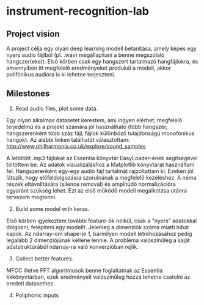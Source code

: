 # instrument-recognition-lab

## Project vision

A project célja egy olyan deep learning modell betanítása, amely képes egy nyers audio fájlból (pl. .wav) megállapítani a benne megszólaló hangszer(eke)t. Első körben csak egy hangszert tartalmazó hangfájlokra, és amennyiben itt megfelelő eredményeket produkál a modell, akkor polifónikus audióra is ki lehetne terjeszteni.


## Milestones

1. Read audio files, plot some data.

Egy olyan alkalmas datasetet kerestem, ami ingyen elérhet, megfelelő terjedelmű és a projekt számára jól használható (több hangszer, hangszerenként több száz fájl, fájlok különböző tulajdonságú monofónikus hangok). Az alábbi linken találhatót választottam:
http://www.philharmonia.co.uk/explore/sound_samples

A letöltött .mp3 fájlokat az Essentia könyvtár EasyLoader-ének segítségével töltöttem be. Az adatok vizualizáláshoz a Matplotlib könyvtárat használtam fel. Hangszerenként egy-egy audió fájl tartalmát rajzoltattam ki. Ezeken jól látszik, hogy előfeldolgozásra szorulnának a megfelelő kezeléshez. A néma részek eltávolítására (silence removal) és amplitúdó normalizációra egyaránt szükség lehet. Ezt az első működő modell megalkotása utánra tervezem megtenni.

2. Build some model with keras.

Első körben igyekeztem további feature-ök nélkül, csak a "nyers" adatokkal dolgozni, felépíteni egy modellt. Jelenleg a dimenziók száma miatti hibát kapok. Az ndarray-om shape-je 1, bármilyen modell létrehozásához pedig legalább 2 dimenziójúnak kellene lennie. A probléma valószínűleg a saját adatstruktúrából ndarray-ra való konverzióban rejlik.

3. Collect better features.

MFCC illetve FFT algoritmusok benne foglaltatnak az Essentia kkkönyvtárban, ezek eredményeit valószínűleg hozzá lehetne csatolni az eredeti datasethez.

4. Poliphonic inputs
